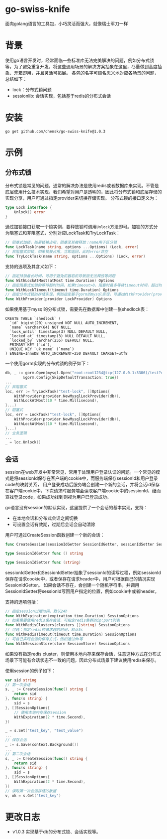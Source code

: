 # go-swiss-knife

面向golang语言的工具包，小巧灵活而强大，就像瑞士军刀一样

# 背景

使用go语言开发时，经常面临一些标准库无法完美解决的问题，例如分布式锁等，为了避免重复开发，将这些通用场景的解决方案抽象在这里，尽量做到高度抽象、开箱即用，并且灵活可拓展。 各包的名字可顾名思义地对应各场景的问题，总结如下：

* lock：分布式锁问题
* sessionlib: 会话实现，包括基于redis的分布式会话

# 安装

`go get github.com/chensk/go-swiss-knife@1.0.3`

# 示例

## 分布式锁

分布式锁是常见的问题，通常的解决办法是使用redis或者数据库来实现。不管是底层使用什么技术实现，我们希望对用户是透明的，因此将分布式锁和底层存储的实现分享，用户可通过指定provider来切换存储实现。 分布式锁的接口定义为：

```go
type Lock interface {
    Unlock() error
}
```

通过加锁接口获取一个锁实例，要释放锁时调用`Unlock`方法即可。加锁的方式分为阻塞式和非阻塞式，分别对应LockTask和TryLockTask：

```go
// 阻塞式加锁，如果锁被占用，阻塞至其被释放；name用于区分锁
func LockTask(name string, options ...Options) (Lock, error)
// 非阻塞式加锁，如果锁被占用，立即返回，此时error非空
func TryLockTask(name string, options ...Options) (Lock, error)
```

支持的选项及其含义如下：

```go
// 指定持锁最长时间，可用于避免机器宕机导致锁无法释放等问题
func WithLockAtMost(atMost time.Duration) Options
// 指定阻塞式加锁的等待超时时间，如果timeout>0，阻塞时最多等待timeout时间，超过时将直接返回error
func WithLockTimeout(timeout time.Duration) Options
// 指定分布式锁的存储实现，例如指定基于gorm的mysql实现，可通过WithProvider(provider.NewMysqlLockProvider(db))来指定
func WithProvider(provider LockProvider) Options
```

如果使用基于mysql的分布式锁，需要先在数据库中创建一张shedlock表：

```mysql
CREATE TABLE `shedlock` (
  `id` bigint(20) unsigned NOT NULL AUTO_INCREMENT,
  `name` varchar(64) NOT NULL,
  `lock_until` timestamp(3) NULL DEFAULT NULL,
  `locked_at` timestamp(3) NULL DEFAULT NULL,
  `locked_by` varchar(255) DEFAULT NULL,
  PRIMARY KEY (`id`),
  UNIQUE KEY `uk_name` (`name`)
) ENGINE=InnoDB AUTO_INCREMENT=250 DEFAULT CHARSET=utf8
```

一个使用gorm实现的分布式锁的例子如下：

```go
db, _ := gorm.Open(mysql.Open("root:root1234@tcp(127.0.0.1:3306)/test?charset=utf8mb4&parseTime=True&loc=Local"),
		&gorm.Config{SkipDefaultTransaction: true})
...
// 非阻塞式
loc, err := TryLockTask("test-lock", []Options{
    WithProvider(provider.NewMysqlLockProvider(db)), 
    WithLockAtMost(10 * time.Millisecond),
}...)
// 阻塞式
loc, err = LockTask("test-lock", []Options{
    WithProvider(provider.NewMysqlLockProvider(db)),
    WithLockAtMost(10 * time.Millisecond),
}...)
// 业务逻辑
...
_ = loc.Unlock()
```

## 会话

session在web开发中非常常见，常用于处理用户登录认证的问题。一个常见的模式是将sessionId保存在客户端的cookie中，而服务端保存sessionId和用户登录code的映射关系，
用户登录成功后服务端会创建一个新的会话，并将会话id保存在客户端cookie中，下次请求时服务端会读取客户端cookie中的sessionId，继而查找登录code，如果成功找到则视为用户已登录成功。

go语言没有session的默认实现，这里提供了一个会话的基本实现，支持：

* 在本地会话和分布式会话之间切换
* 可设置会话有效期，过期后会话会自动清除

用户可通过CreateSession函数创建一个新的会话：

```go
func CreateSession(sessionIdGetter SessionIdGetter, sessionIdSetter SessionIdSetter, options []SessionOptions) (Session, error)

type SessionIdGetter func () string

type SessionIdSetter func (string)
```

sessionIdGetter和SessionIdSetter抽象了sessionId的读写过程，例如sessionId保存在请求cookie中，或者保存在请求header中，用户可根据自己的情况实现SessionIdGetter。
如果会话不存在，会创建一个随机字符串，并调用SessionIdSetter将sessionId写回用户指定的位置，例如cookie中或者header。

支持的选项包括：

```go
// 指定session过期时间，默认24h
func WithExpiration(expiration time.Duration) SessionOptions
// 如果需要使用redis保存会话，可指定redis集群的ip:port列表
func WithRedisClusters(clusters []string) SessionOptions
// 可选：指定redis的请求超时时间，默认5s
func WithRedisTimeout(timeout time.Duration) SessionOptions
// 可自己实现会话的保存方式，例如通过db等
func WithSessionStore(store SessionStore) SessionOptions
```

如果没有指定redis cluster，则使用本地内存来保存会话，注意这种方式在分布式场景下可能有会话状态不一致的问题，因此分布式场景下建议使用redis来保存。

使用session的例子如下：

```go
var sid string
// 第一次会话
s, _ := CreateSession(func() string {
    return sid
}, func(s string) {
    sid = s
}, []SessionOptions{
    // 使用本地内存保存session
    WithExpiration(2 * time.Second),
})

_ = s.Set("test_key", "test_value")
...
// 保存会话
_ := s.Save(context.Background())
...
// 第二次会话
s, _ := CreateSession(func() string {
    return sid
}, func(s string) {
    sid = s
}, []SessionOptions{
    WithExpiration(2 * time.Second),
})
// 读取第一次会话存储的数据
v, ok = s.Get("test_key")
```

# 更改日志

* v1.0.3 实现基于db的分布式锁、会话实现等。